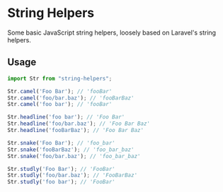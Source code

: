 # String Helpers
Some basic JavaScript string helpers, loosely based on Laravel's string helpers.

## Usage

```js
import Str from "string-helpers";

Str.camel('Foo Bar'); // 'fooBar'
Str.camel('foo/bar.baz'); // 'fooBarBaz'
Str.camel('foo bar'); // 'fooBar'

Str.headline('foo bar'); // 'Foo Bar'
Str.headline('foo/bar.baz'); // 'Foo Bar Baz'
Str.headline('fooBarBaz'); // 'Foo Bar Baz'

Str.snake('Foo Bar'); // 'foo_bar'
Str.snake('fooBarBaz'); // 'foo_bar_baz'
Str.snake('foo/bar.baz'); // 'foo_bar_baz'

Str.studly('Foo Bar'); // 'FooBar'
Str.studly('foo/bar.baz'); // 'FooBarBaz'
Str.studly('foo bar'); // 'FooBar'
```
